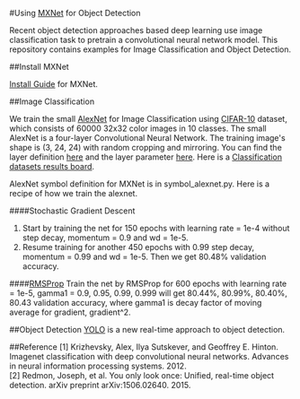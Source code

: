 #Using [MXNet](https://github.com/dmlc/mxnet) for Object Detection

Recent object detection approaches based deep learning use image classification task to pretrain a convolutional neural network model. This repository contains examples for Image Classification and Object Detection.

##Install MXNet

[Install Guide](http://mxnet.readthedocs.io/en/latest/how_to/build.html) for MXNet.

##Image Classification

We train the small [AlexNet](http://papers.nips.cc/paper/4824-imagenet-classification-with-deep-convolutional-neural-networks.pdf) for Image Classification using [CIFAR-10](https://www.cs.toronto.edu/~kriz/cifar.html) dataset, which consists of 60000 32x32 color images in 10 classes. The small AlexNet is a four-layer Convolutional Neural Network. The training image's shape is (3, 24, 24) with random cropping and mirroring. You can find the layer definition [here](https://code.google.com/p/cuda-convnet/source/browse/trunk/example-layers/layers-conv-local-13pct.cfg) and the layer parameter [here](https://code.google.com/p/cuda-convnet/source/browse/trunk/example-layers/layer-params-conv-local-13pct.cfg). Here is a [Classification datasets results board](http://rodrigob.github.io/are_we_there_yet/build/classification_datasets_results.html#43494641522d3130).

AlexNet symbol definition for MXNet is in symbol_alexnet.py.  Here is a recipe of  how we train the alexnet.

####Stochastic Gradient Descent
1. Start by training the net for 150 epochs with learning rate = 1e-4 without step decay, momentum = 0.9 and wd = 1e-5.
2. Resume training for another 450 epochs with 0.99 step decay, momentum = 0.99 and wd = 1e-5.
Then we get 80.48% validation accuracy.

####[RMSProp](http://arxiv.org/pdf/1308.0850v5.pdf)
Train the net by RMSProp for 600 epochs with learning rate = 1e-5, gamma1 = 0.9, 0.95, 0.99, 0.999 will get 80.44%, 80.99%, 80.40%, 80.43 validation accuracy, where gamma1 is decay factor of moving average for gradient, gradient^2.

##Object Detection
[YOLO](http://pjreddie.com/darknet/yolo/) is a new real-time approach to object detection.

##Reference
[1] Krizhevsky, Alex, Ilya Sutskever, and Geoffrey E. Hinton. Imagenet classification with deep convolutional neural networks. Advances in neural information processing systems. 2012.   
[2] Redmon, Joseph, et al. You only look once: Unified, real-time object detection. arXiv preprint arXiv:1506.02640. 2015.
